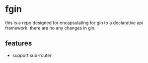 # fgin

this is a repo designed for encapsulating for gin to a declarative api framework. there are no any changes
in gin.

## features

- support sub-router


